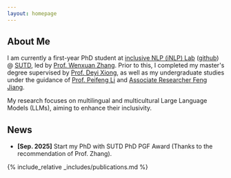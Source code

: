 ```yaml
---
layout: homepage
---
```


## About Me
I am currently a first-year PhD student at [inclusive NLP (iNLP) Lab](https://isakzhang.github.io/group.html) ([github](https://github.com/iNLP-Lab)) @ [SUTD](https://www.sutd.edu.sg/istd/), led by [Prof. Wenxuan Zhang](https://isakzhang.github.io/). Prior to this, I completed my master's degree supervised by [Prof. Deyi Xiong](https://dyxiong.github.io/), as well as my undergraduate studies under the guidance of [Prof. Peifeng Li](http://web.suda.edu.cn/pfli/list.htm) and [Associate Researcher Feng Jiang](https://fjiangai.github.io/).

My research focuses on multilingual and multicultural Large Language Models (LLMs), aiming to enhance their inclusivity.

## News
- **[Sep. 2025]** Start my PhD with SUTD PhD PGF Award (Thanks to the recommendation of Prof. Zhang).
<!-- - **[Aug. 2025]** One paper accepted by EMNLP 2025. -->
<!-- - **[Jan. 2025]** One paper accepted by NAACL 2025. -->
<!-- - **[Nov. 2024]** One paper accepted by COLING 2025. -->
<!-- - **[Oct. 2024]** One paper accepted by EMNLP 2024 Industry Track. -->
<!-- - **[Sep. 2024]** One paper accepted by EMNLP 2024 Findings. -->
<!-- - **[May. 2024]** One paper accepted by ACL 2024 Findings. -->
<!-- - **[Nov. 2023]** One paper accepted by EMNLP 2023. -->

{% include_relative _includes/publications.md %}

